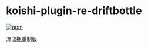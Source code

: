 # koishi-plugin-re-driftbottle

[![npm](https://img.shields.io/npm/v/koishi-plugin-re-driftbottle?style=flat-square)](https://www.npmjs.com/package/koishi-plugin-re-driftbottle)

漂流瓶重制版
